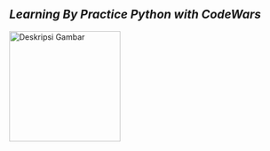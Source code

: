 <i><h2>Learning By Practice Python with CodeWars</h2></i>
<img src="https://pin.it/5z44vMLEK" alt="Deskripsi Gambar" width="200">


